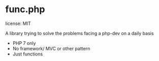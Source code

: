 
# func.php

license: MIT

A library trying to solve the problems facing a php-dev on a daily basis

* PHP 7 only
* No framework/ MVC or other pattern
* Just functions

